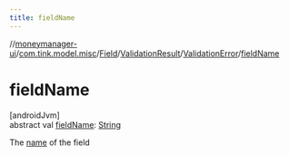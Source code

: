 ```yaml
---
title: fieldName
---
```

//[moneymanager-ui](../../../../../index.html)/[com.tink.model.misc](../../../index.html)/[Field](../../index.html)/[ValidationResult](../index.html)/[ValidationError](index.html)/[fieldName](field-name.html)



# fieldName



[androidJvm]\
abstract val [fieldName](field-name.html): [String](https://kotlinlang.org/api/latest/jvm/stdlib/kotlin/-string/index.html)



The [name](../../name.html) of the field




